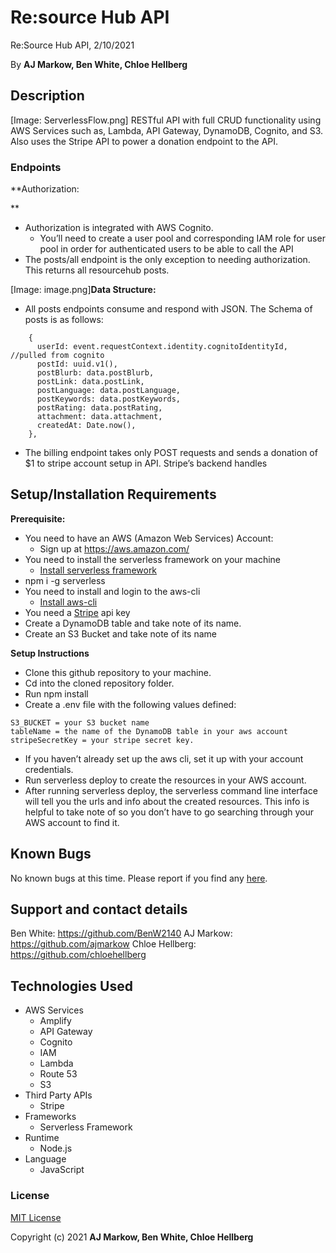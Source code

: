 # Re:source Hub API 

Re:Source Hub API, 2/10/2021

By **AJ Markow, Ben White, Chloe Hellberg**


## Description

[Image: ServerlessFlow.png]
RESTful API with full CRUD functionality using AWS Services such as, Lambda, API Gateway, DynamoDB, Cognito, and S3. Also uses the Stripe API to power a donation endpoint to the API.

### Endpoints

**Authorization:

**

* Authorization is integrated with AWS Cognito.
    * You’ll need to create a user pool and corresponding IAM role for user pool in order for authenticated users to be able to call the API
* The posts/all endpoint is the only exception to needing authorization.  This returns all resourcehub posts.

[Image: image.png]**Data Structure:** 


* All  posts endpoints consume and respond with JSON.  The Schema of posts is as follows:

```
    {
      userId: event.requestContext.identity.cognitoIdentityId, //pulled from cognito
      postId: uuid.v1(),
      postBlurb: data.postBlurb,
      postLink: data.postLink,
      postLanguage: data.postLanguage,
      postKeywords: data.postKeywords,
      postRating: data.postRating,
      attachment: data.attachment,
      createdAt: Date.now(),
    },
```

* The billing endpoint takes only POST requests and sends a donation of $1 to stripe account setup in API.  Stripe’s backend handles

## Setup/Installation Requirements

**Prerequisite:**

* You need to have an AWS (Amazon Web Services) Account:
    * Sign up at https://aws.amazon.com/
* You need to install the serverless framework on your machine
    * [Install serverless framework](https://www.serverless.com/)
* npm i -g serverless
* You need to install and login to the aws-cli
    * [Install aws-cli](https://docs.aws.amazon.com/cli/latest/userguide/install-cliv2.html)
* You need a [Stripe](https://stripe.com/) api key
* Create a DynamoDB table and take note of its name. 
* Create an S3 Bucket and take note of its name

**Setup Instructions**

* Clone this github repository to your machine.
* Cd into the cloned repository folder.
* Run npm install
* Create a  .env file with the following values defined:

```
S3_BUCKET = your S3 bucket name
tableName = the name of the DynamoDB table in your aws account
stripeSecretKey = your stripe secret key.
```

* If you haven’t already set up the aws cli, set it up with your account credentials.
* Run serverless deploy to create the resources in your AWS account.
* After running serverless deploy, the serverless command line interface will tell you the urls and info about the created resources. This info is helpful to take note of so you don’t have to go searching through your AWS account to find it.

## Known Bugs

No known bugs at this time. Please report if you find any [here](https://github.com/ajmarkow/resourcehub/issues).

## Support and contact details

Ben White: https://github.com/BenW2140
AJ Markow: https://github.com/ajmarkow
Chloe Hellberg: https://github.com/chloehellberg

## Technologies Used

* AWS Services
    * Amplify
    * API Gateway
    * Cognito
    * IAM
    * Lambda
    * Route 53
    * S3
* Third Party APIs
    * Stripe
* Frameworks
    * Serverless Framework
* Runtime 
    * Node.js
* Language 
    * JavaScript

### License

[MIT License](https://opensource.org/licenses/MIT)

Copyright (c) 2021 **AJ Markow, Ben White, Chloe Hellberg**
